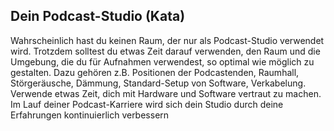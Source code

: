 ## Dein Podcast-Studio (Kata)

Wahrscheinlich hast du keinen Raum, der nur als Podcast-Studio verwendet wird. Trotzdem solltest du etwas Zeit darauf verwenden, den Raum und die Umgebung, die du für Aufnahmen verwendest, so optimal wie möglich zu gestalten. Dazu gehören z.B. Positionen der Podcastenden, Raumhall, Störgeräusche, Dämmung, Standard-Setup von Software, Verkabelung. Verwende etwas Zeit, dich mit Hardware und Software vertraut zu machen. Im Lauf deiner Podcast-Karriere wird sich dein Studio durch deine Erfahrungen kontinuierlich verbessern
